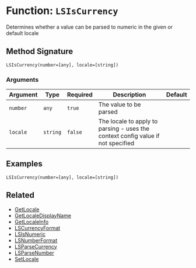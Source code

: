 [comment]: # (Note: This documentation is generated dynamically in the build process.  To modify the contents, change the javadoc on the _invoke method of the BIF class)

# Function: `LSIsCurrency`

Determines whether a value can be parsed to numeric in the given or default locale

## Method Signature
```
LSIsCurrency(number=[any], locale=[string])
```
### Arguments

| Argument | Type | Required | Description | Default |
|----------|------|----------|-------------|---------|
| `number` | `any` | `true` | The value to be parsed |  |
| `locale` | `string` | `false` | The locale to apply to parsing - uses the context config value if not specified |  |

## Examples

```
LSIsCurrency(number=[any], locale=[string])
```

## Related
  * [GetLocale](GetLocale.md)
  * [GetLocaleDisplayName](GetLocaleDisplayName.md)
  * [GetLocaleInfo](GetLocaleInfo.md)
  * [LSCurrencyFormat](LSCurrencyFormat.md)
  * [LSIsNumeric](LSIsNumeric.md)
  * [LSNumberFormat](LSNumberFormat.md)
  * [LSParseCurrency](LSParseCurrency.md)
  * [LSParseNumber](LSParseNumber.md)
  * [SetLocale](SetLocale.md)
